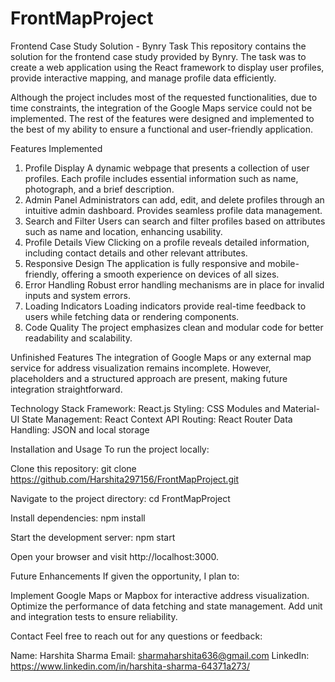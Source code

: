 # FrontMapProject

Frontend Case Study Solution - Bynry Task 
This repository contains the solution for the frontend case study provided by Bynry. The task was to create a web application using the React framework to display user profiles, provide interactive mapping, and manage profile data efficiently.

Although the project includes most of the requested functionalities, due to time constraints, the integration of the Google Maps service could not be implemented. The rest of the features were designed and implemented to the best of my ability to ensure a functional and user-friendly application.

Features Implemented
1. Profile Display
A dynamic webpage that presents a collection of user profiles.
Each profile includes essential information such as name, photograph, and a brief description.
2. Admin Panel
Administrators can add, edit, and delete profiles through an intuitive admin dashboard.
Provides seamless profile data management.
3. Search and Filter
Users can search and filter profiles based on attributes such as name and location, enhancing usability.
4. Profile Details View
Clicking on a profile reveals detailed information, including contact details and other relevant attributes.
5. Responsive Design
The application is fully responsive and mobile-friendly, offering a smooth experience on devices of all sizes.
6. Error Handling
Robust error handling mechanisms are in place for invalid inputs and system errors.
7. Loading Indicators
Loading indicators provide real-time feedback to users while fetching data or rendering components.
8. Code Quality
The project emphasizes clean and modular code for better readability and scalability.

Unfinished Features
The integration of Google Maps or any external map service for address visualization remains incomplete. However, placeholders and a structured approach are present, making future integration straightforward.

Technology Stack
Framework: React.js
Styling: CSS Modules and Material-UI
State Management: React Context API
Routing: React Router
Data Handling: JSON and local storage


Installation and Usage
To run the project locally:

Clone this repository:
git clone https://github.com/Harshita297156/FrontMapProject.git

Navigate to the project directory:
cd FrontMapProject

Install dependencies:
npm install

Start the development server:
npm start

Open your browser and visit http://localhost:3000.


Future Enhancements
If given the opportunity, I plan to:

Implement Google Maps or Mapbox for interactive address visualization.
Optimize the performance of data fetching and state management.
Add unit and integration tests to ensure reliability.

Contact
Feel free to reach out for any questions or feedback:

Name: Harshita Sharma
Email: sharmaharshita636@gmail.com
LinkedIn: https://www.linkedin.com/in/harshita-sharma-64371a273/
